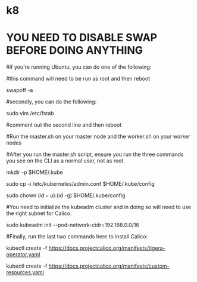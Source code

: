 # k8

# YOU NEED TO DISABLE SWAP BEFORE DOING ANYTHING
#if you're running Ubuntu, you can do one of the following:

#this command will need to be run as root and then reboot

swapoff -a

#secondly, you can do the following:

sudo vim /etc/fstab

#comment out the second line and then reboot

#Run the master.sh on your master node and the worker.sh on your worker nodes

#After you run the master.sh script, ensure you run the three commands you see on the CLI as a normal user, not as root.

mkdir -p $HOME/.kube

sudo cp -i /etc/kubernetes/admin.conf $HOME/.kube/config

sudo chown $(id -u):$(id -g) $HOME/.kube/config

#You need to initialize the kubeadm cluster and in doing so will need to use the right subnet for Calico. 

sudo kubeadm init --pod-network-cidr=192.168.0.0/16

#Finally, run the last two commands here to install Calico:

kubectl create -f https://docs.projectcalico.org/manifests/tigera-operator.yaml

kubectl create -f https://docs.projectcalico.org/manifests/custom-resources.yaml
